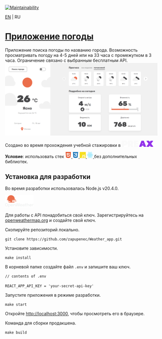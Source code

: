 [![Maintainability](https://api.codeclimate.com/v1/badges/555d27eb0f2e60efb263/maintainability)](https://codeclimate.com/github/zapupenec/Weather_app/maintainability)

[EN](https://github.com/zapupenec/Weather_app) | RU

# [Приложение погоды](https://weather-app-zapupenec.vercel.app)
Приложение поиска погоды по названию города. Возможность просматривать погоду на 4-5 дней или на 33 часа с промежутком в 3 часа. Ограничение связано с выбранным бесплатным API.
![screenshot-ru](/image/weather_app-ru.png)

Создано во время прохождения учебной стажировки в
<a href="https://preax.ru" target="_blank" rel="noreferrer">
  <img src="./image/icon/preax.svg" height="20" alt="HTML5" title="HTML5"/>
</a>

**Условие**: использовать стек 
<a href="https://developer.mozilla.org/en-US/docs/Glossary/html5" target="_blank" rel="noreferrer">
  <img src="./image/icon/html5.svg" width="20" height="20" alt="HTML5" title="HTML5"/>
</a>
<a href="https://www.w3.org/TR/CSS/#css" target="_blank" rel="noreferrer">
  <img src="./image/icon/css3.svg" width="20" height="20" alt="CSS3" title="CSS3"/>
</a>
<a href="https://developer.mozilla.org/en-US/docs/Web/JavaScript" target="_blank" rel="noreferrer">
  <img src="./image/icon/js.svg" width="20" height="20" alt="JavaScript" title="JavaScript"/>
</a>
<a href="https://react.dev" target="_blank" rel="noreferrer">
    <img src="./image/icon/react.svg" width="20" height="20" alt="webpack" title="webpack"/>
</a>
без дополнительных библиотек.

## Установка для разработки
Во время разработки использовалась Node.js v20.4.0.

<a href="https://openweathermap.org" target="_blank" rel="noreferrer">
    <img src="./image/logo_openweather.png" height="40" alt="logo_openweathermap" title="openweathermap.org"/>
</a>

Для работы с API понадобиться свой ключ. Зарегистрируйтесь на [openweathermap.org](https://openweathermap.org) и создайте свой ключ.

Скопируйте репозиторий локально.
```
git clone https://github.com/zapupenec/Weather_app.git
```
Установите зависимости.
```
make install
```
В корневой папке создайте файл ```.env``` и запишите ваш ключ.
```
// contents of .env

REACT_APP_API_KEY = 'your-secret-api-key'
```
Запустите приложения в режиме разработки.
```
make start
```
Откройте [http://localhost:3000](http://localhost:3000), чтобы просмотреть его в браузере.

Команда для сборки продакшена.
```
make build
```